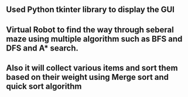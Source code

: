  
## Used Python tkinter library to display the GUI 
## Virtual Robot to find the way through seberal maze using multiple algorithm such as BFS and DFS and A* search.
## Also it will collect various items and sort them based on their weight using Merge sort and quick sort algorithm
